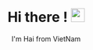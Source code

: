 <h1 align="center">
  Hi there !
  <img src="https://media.giphy.com/media/hvRJCLFzcasrR4ia7z/giphy.gif" width="28">
</h1>
<p align="center"> I'm Hai from VietNam </p>
